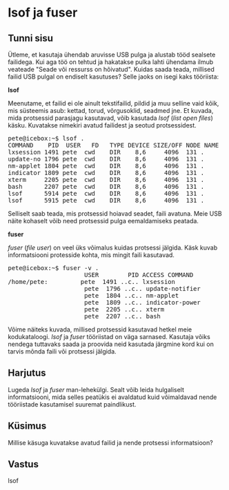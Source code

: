 ﻿# lsof ja fuser

## Tunni sisu

Ütleme, et kasutaja ühendab aruvisse USB pulga ja alustab tööd sealsete failidega. Kui aga töö on tehtud ja hakatakse pulka lahti ühendama ilmub veateade "Seade või ressurss on hõivatud". Kuidas saada teada, millised failid USB pulgal on endiselt kasutuses? Selle jaoks on isegi kaks tööriista:

<b>lsof</b>

Meenutame, et failid ei ole ainult tekstifailid, pildid ja muu selline vaid kõik, mis süsteemis asub: kettad, torud, võrgusoklid, seadmed jne. Et kuvada, mida protsessid parasjagu kasutavad, võib kasutada *lsof* (*list open files*) käsku. Kuvatakse nimekiri avatud failidest ja seotud protsessidest.

<pre>
pete@icebox:~$ lsof .
COMMAND    PID  USER   FD   TYPE DEVICE SIZE/OFF NODE NAME
lxsession 1491 pete  cwd    DIR    8,6     4096  131 .
update-no 1796 pete  cwd    DIR    8,6     4096  131 .
nm-applet 1804 pete  cwd    DIR    8,6     4096  131 .
indicator 1809 pete  cwd    DIR    8,6     4096  131 .
xterm     2205 pete  cwd    DIR    8,6     4096  131 .
bash      2207 pete  cwd    DIR    8,6     4096  131 .
lsof      5914 pete  cwd    DIR    8,6     4096  131 .
lsof      5915 pete  cwd    DIR    8,6     4096  131 .
</pre>

Selliselt saab teada, mis protsessid hoiavad seadet, faili avatuna.  Meie USB näite kohaselt võib need protsessid pulga eemaldamiseks peatada.

<b>fuser</b>

*fuser* (*file user*) on veel üks võimalus kuidas protsessi jälgida. Käsk kuvab informatsiooni protesside kohta, mis mingit faili kasutavad.

<pre>
pete@icebox:~$ fuser -v .
                     USER        PID ACCESS COMMAND
/home/pete:         pete  1491 ..c.. lxsession
                     pete  1796 ..c.. update-notifier
                     pete  1804 ..c.. nm-applet
                     pete  1809 ..c.. indicator-power
                     pete  2205 ..c.. xterm
                     pete  2207 ..c.. bash
</pre>

Võime näiteks kuvada, millised protsessid kasutavad hetkel meie kodukataloogi. *lsof* ja *fuser* tööriistad on väga sarnased. Kasutaja võiks nendega tuttavaks saada ja proovida neid kasutada järgmine kord kui on tarvis mõnda faili või protsessi jälgida.

## Harjutus

Lugeda *lsof* ja *fuser* man-lehekülgi. Sealt võib leida hulgaliselt informatsiooni, mida selles peatükis ei avaldatud kuid võimaldavad nende tööriistade kasutamisel suuremat paindlikust.

## Küsimus

Millise käsuga kuvatakse avatud failid ja nende protsessi informatsioon?

## Vastus

lsof
